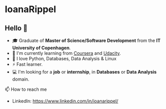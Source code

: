 
# IoanaRippel
## Hello 👋 

- 🎓 Graduate of  **Master of Science/Software Development** from the **IT University of Copenhagen**.
- 🌱 I'm currently learning from [Coursera](https://www.coursera.org/) and [Udacity](https://https://www.udacity.com/google/).
- 🤟 I love Python, Databases, Data Analysis & Linux
- ⚡️ Fast learner.
- 💻 I'm looking for a **job** or **internship**, in **Databases** or **Data Analysis**  domain.


📫 How to reach me
- LinkedIn: https://www.linkedin.com/in/ioanarippel/
<!---
joannarippel/joannarippel is a ✨ special ✨ repository because its `README.md` (this file) appears on your GitHub profile.
You can click the Preview link to take a look at your changes.
--->
